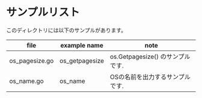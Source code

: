 # サンプルリスト

このディレクトリには以下のサンプルがあります。

| file            | example name    | note                      |
|-----------------|-----------------|---------------------------|
| os\_pagesize.go | os\_getpagesize | os.Getpagesize() のサンプルです. |
| os\_name.go     | os\_name        | OSの名前を出力するサンプルです.         |

